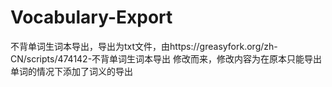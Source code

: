 # Vocabulary-Export
不背单词生词本导出，导出为txt文件，由https://greasyfork.org/zh-CN/scripts/474142-不背单词生词本导出 修改而来，修改内容为在原本只能导出单词的情况下添加了词义的导出
